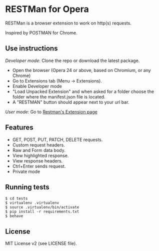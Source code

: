 RESTMan for Opera
===

RESTMan is a browser extension to work on http(s) requests.

Inspired by POSTMAN for Chrome.

Use instructions
---

*Developer mode*: Clone the repo or download the latest package.

- Open the browser (Opera 24 or above, based on Chromium, or any Chrome)
- Go to Extensions tab (Menu -> Extensions).
- Enable Developer mode
- "Load Unpacked Extension" and when asked for a folder choose the folder where the manifest.json file is located.
- A "RESTMAN" button should appear next to your url bar.

*User mode*: Go to [Restman's Extension page](https://addons.opera.com/en/extensions/details/restman/)


Features
---

* GET, POST, PUT, PATCH, DELETE requests.
* Custom request headers.
* Raw and Form data body.
* View highlighted response.
* View response headers.
* Ctrl+Enter sends request.
* Private mode

Running tests
---

    $ cd tests
    $ virtualenv .virtualenv
    $ source .virtualenv/bin/activate
    $ pip install -r requirements.txt
    $ behave

License
---

MIT License v2 (see LICENSE file).